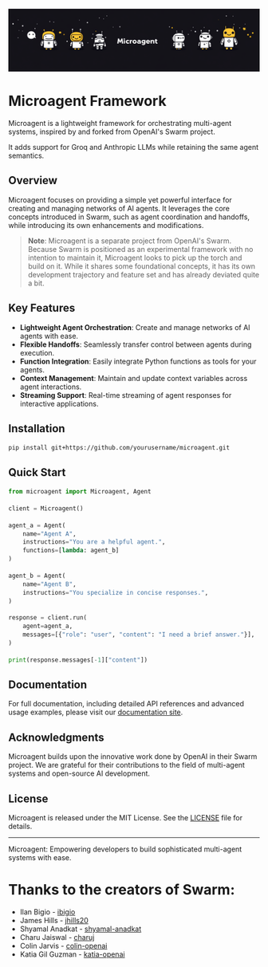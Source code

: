 ![Microagent Logo](assets/microagent.png)

# Microagent Framework

Microagent is a lightweight framework for orchestrating multi-agent systems, inspired by and forked from OpenAI's Swarm project.

It adds support for Groq and Anthropic LLMs while retaining the same agent semantics.

## Overview

Microagent focuses on providing a simple yet powerful interface for creating and managing networks of AI agents. It leverages the core concepts introduced in Swarm, such as agent coordination and handoffs, while introducing its own enhancements and modifications.

> **Note**: Microagent is a separate project from OpenAI's Swarm. Because Swarm is positioned as an experimental framework with no intention to maintain it, Microagent looks to pick up the torch and build on it. While it shares some foundational concepts, it has its own development trajectory and feature set and has already deviated quite a bit.

## Key Features

- **Lightweight Agent Orchestration**: Create and manage networks of AI agents with ease.
- **Flexible Handoffs**: Seamlessly transfer control between agents during execution.
- **Function Integration**: Easily integrate Python functions as tools for your agents.
- **Context Management**: Maintain and update context variables across agent interactions.
- **Streaming Support**: Real-time streaming of agent responses for interactive applications.

## Installation

```shell
pip install git+https://github.com/yourusername/microagent.git
```

## Quick Start

```python
from microagent import Microagent, Agent

client = Microagent()

agent_a = Agent(
    name="Agent A",
    instructions="You are a helpful agent.",
    functions=[lambda: agent_b]
)

agent_b = Agent(
    name="Agent B",
    instructions="You specialize in concise responses.",
)

response = client.run(
    agent=agent_a,
    messages=[{"role": "user", "content": "I need a brief answer."}],
)

print(response.messages[-1]["content"])
```

## Documentation

For full documentation, including detailed API references and advanced usage examples, please visit our [documentation site](https://microagent.readthedocs.io).

## Acknowledgments

Microagent builds upon the innovative work done by OpenAI in their Swarm project. We are grateful for their contributions to the field of multi-agent systems and open-source AI development.

## License

Microagent is released under the MIT License. See the [LICENSE](LICENSE) file for details.

---

Microagent: Empowering developers to build sophisticated multi-agent systems with ease.

# Thanks to the creators of Swarm:

- Ilan Bigio - [ibigio](https://github.com/ibigio)
- James Hills - [jhills20](https://github.com/jhills20)
- Shyamal Anadkat - [shyamal-anadkat](https://github.com/shyamal-anadkat)
- Charu Jaiswal - [charuj](https://github.com/charuj)
- Colin Jarvis - [colin-openai](https://github.com/colin-openai)
- Katia Gil Guzman - [katia-openai](https://github.com/katia-openai)
